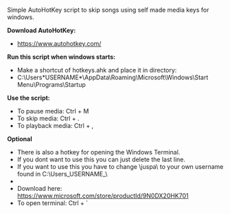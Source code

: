 Simple AutoHotKey script to skip songs using self made media keys for windows.

**Download AutoHotKey:**
- https://www.autohotkey.com/

**Run this script when windows starts:**
- Make a shortcut of hotkeys.ahk and place it in directory:
- C:\Users\*USERNAME*\AppData\Roaming\Microsoft\Windows\Start Menu\Programs\Startup

**Use the script:**
- To pause media:     Ctrl + M
- To skip media:      Ctrl + .
- To playback media:  Ctrl + ,

**Optional**
- There is also a hotkey for opening the Windows Terminal.
- If you dont want to use this you can just delete the last line.
- If you want to use this you have to change \juspa\ to your own username found in C:\Users\_USERNAME_\
-
- Download here: https://www.microsoft.com/store/productId/9N0DX20HK701
- To open terminal:   Ctrl + `
